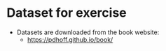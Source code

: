 # Dataset for exercise

- Datasets are downloaded from the book website:
  - https://pdhoff.github.io/book/